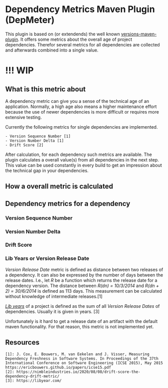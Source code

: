 # Dependency Metrics Maven Plugin (DepMeter)

This plugin is based on (or extendends) the well known [versions-maven-plugin](http://www.mojohaus.org/versions-maven-plugin/). It offers some
metrics about the overall age of project dependencies. Therefor several metrics for all dependencies are collected and afterwards combined into 
a single value.


# !!! WIP

## What is this metric about

A dependency metric can give you a sense of the technical age of an application. 
Normally, a high age also means a higher maintenance effort because the use of 
newer dependencies is more difficult or requires more extensive testing.

Currently the following metrics for single dependencies are implemented.

    - Version Sequence Number [1]
    - Version Number Delta [1]
    - Drift Score [2]

After calculation, for each dependency such metrics are available. The plugin
calculates a overall value(s) from all dependencies in the next step. 
This value can be used constantly in every build to get an impression about the 
technical gap in your dependencies.

## How a overall metric is calculated

## Dependency metrics for a dependency

### Version Sequence Number

### Version Number Delta

### Drift Score


### Lib Years or Version Release Date

_Version Release Date_ metric is defined as distance between two releases of a 
dependency. It can also be expressed by the number of days between the 
release dates. I.e., let _R_ be a function which returns the release date for 
a dependency version. The distance between _R(dn) = 10/3/2014_
and _R(dn + 2) = 30/6/2014_ is defined as 113 days. This measurement
can be calculated without knowledge of intermediate releases.[1]

[_Lib years_](https://libyear.com/) of a project is defined as the sum of all 
_Version Release Dates_ of dependencies. Usually it is given in years. [3]

Unfortunately is it hard to get a release date of an artifact with the default 
maven functionality. For that reason, this metric is not implemented yet. 

## Resources

    [1]: J. Cox, E. Bouwers, M. van Eekelen and J. Visser, Measuring Dependency Freshness in Software Systems. In Proceedings of the 37th International Conference on Software Engineering (ICSE 2015), May 2015 https://ericbouwers.github.io/papers/icse15.pdf
    [2]: https://nimbleindustries.io/2020/08/08/drift-score-the-dependency-drift-metric/
    [3]: https://libyear.com/